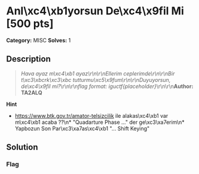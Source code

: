 # Anl\xc4\xb1yorsun De\xc4\x9fil Mi [500 pts]

**Category:** MISC
**Solves:** 1

## Description
><i>Hava ayaz m\xc4\xb1 ayaz\r\n\r\nEllerim ceplerimde\r\n\r\nBir t\xc3\xbcrk\xc3\xbc tutturmu\xc5\x9fum\r\n\r\nDuyuyorsun, de\xc4\x9fil mi?</i>\r\n\r\n*flag format: iguctf{placeholder}*\r\n\r\n**Author: TA2ALQ**

**Hint**
* https://www.btk.gov.tr/amator-telsizcilik ile alakas\xc4\xb1 var m\xc4\xb1 acaba ??\n* "Quadarture Phase ..." der ge\xc3\xa7erim\n* Yapbozun Son Par\xc3\xa7as\xc4\xb1 "... Shift Keying"

## Solution

### Flag

